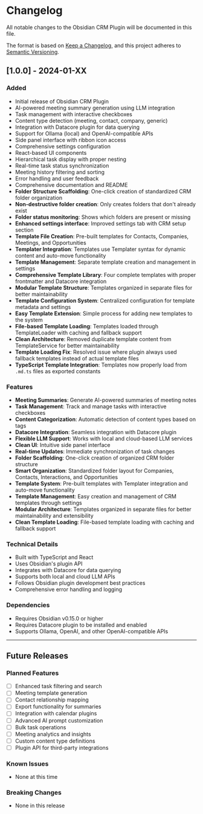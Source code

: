 # Changelog

All notable changes to the Obsidian CRM Plugin will be documented in this file.

The format is based on [Keep a Changelog](https://keepachangelog.com/en/1.0.0/),
and this project adheres to [Semantic Versioning](https://semver.org/spec/v2.0.0.html).

## [1.0.0] - 2024-01-XX

### Added
- Initial release of Obsidian CRM Plugin
- AI-powered meeting summary generation using LLM integration
- Task management with interactive checkboxes
- Content type detection (meeting, contact, company, generic)
- Integration with Datacore plugin for data querying
- Support for Ollama (local) and OpenAI-compatible APIs
- Side panel interface with ribbon icon access
- Comprehensive settings configuration
- React-based UI components
- Hierarchical task display with proper nesting
- Real-time task status synchronization
- Meeting history filtering and sorting
- Error handling and user feedback
- Comprehensive documentation and README
- **Folder Structure Scaffolding**: One-click creation of standardized CRM folder organization
- **Non-destructive folder creation**: Only creates folders that don't already exist
- **Folder status monitoring**: Shows which folders are present or missing
- **Enhanced settings interface**: Improved settings tab with CRM setup section
- **Template File Creation**: Pre-built templates for Contacts, Companies, Meetings, and Opportunities
- **Templater Integration**: Templates use Templater syntax for dynamic content and auto-move functionality
- **Template Management**: Separate template creation and management in settings
- **Comprehensive Template Library**: Four complete templates with proper frontmatter and Datacore integration
- **Modular Template Structure**: Templates organized in separate files for better maintainability
- **Template Configuration System**: Centralized configuration for template metadata and settings
- **Easy Template Extension**: Simple process for adding new templates to the system
- **File-based Template Loading**: Templates loaded through TemplateLoader with caching and fallback support
- **Clean Architecture**: Removed duplicate template content from TemplateService for better maintainability
- **Template Loading Fix**: Resolved issue where plugin always used fallback templates instead of actual template files
- **TypeScript Template Integration**: Templates now properly load from `.md.ts` files as exported constants

### Features
- **Meeting Summaries**: Generate AI-powered summaries of meeting notes
- **Task Management**: Track and manage tasks with interactive checkboxes
- **Content Categorization**: Automatic detection of content types based on tags
- **Datacore Integration**: Seamless integration with Datacore plugin
- **Flexible LLM Support**: Works with local and cloud-based LLM services
- **Clean UI**: Intuitive side panel interface
- **Real-time Updates**: Immediate synchronization of task changes
- **Folder Scaffolding**: One-click creation of organized CRM folder structure
- **Smart Organization**: Standardized folder layout for Companies, Contacts, Interactions, and Opportunities
- **Template System**: Pre-built templates with Templater integration and auto-move functionality
- **Template Management**: Easy creation and management of CRM templates through settings
- **Modular Architecture**: Templates organized in separate files for better maintainability and extensibility
- **Clean Template Loading**: File-based template loading with caching and fallback support

### Technical Details
- Built with TypeScript and React
- Uses Obsidian's plugin API
- Integrates with Datacore for data querying
- Supports both local and cloud LLM APIs
- Follows Obsidian plugin development best practices
- Comprehensive error handling and logging

### Dependencies
- Requires Obsidian v0.15.0 or higher
- Requires Datacore plugin to be installed and enabled
- Supports Ollama, OpenAI, and other OpenAI-compatible APIs

---

## Future Releases

### Planned Features
- [ ] Enhanced task filtering and search
- [ ] Meeting template generation
- [ ] Contact relationship mapping
- [ ] Export functionality for summaries
- [ ] Integration with calendar plugins
- [ ] Advanced AI prompt customization
- [ ] Bulk task operations
- [ ] Meeting analytics and insights
- [ ] Custom content type definitions
- [ ] Plugin API for third-party integrations

### Known Issues
- None at this time

### Breaking Changes
- None in this release

